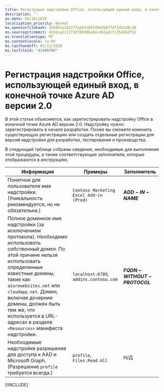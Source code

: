```yaml
---
title: Регистрация надстройки Office, использующей единый вход, в конечной точке Azure AD версии 2.0
description: ''
ms.date: 04/10/2019
localization_priority: Normal
ms.openlocfilehash: 3594b1e1b22f7a4341b5fd9a5b6774f3d21d8c26
ms.sourcegitcommit: d15bca2c12732f8599be2ec4b2adc7c254552f52
ms.translationtype: MT
ms.contentlocale: ru-RU
ms.lasthandoff: 02/12/2020
ms.locfileid: "41949700"
---
```

# <a name="register-an-office-add-in-that-uses-sso-with-the-azure-ad-v20-endpoint"></a>Регистрация надстройки Office, использующей единый вход, в конечной точке Azure AD версии 2.0

В этой статье объясняется, как зарегистрировать надстройку Office в конечной точке Azure AD версии 2.0. Надстройку нужно зарегистрировать в начале разработки. Позже вы сможете изменить существующую регистрацию или создать отдельные регистрации для версий надстройки для разработки, тестирования и производства.

В следующей таблице собраны сведения, необходимые для выполнения этой процедуры, а также соответствующие заполнители, которые отображаются в инструкциях.

|Информация  |Примеры  |Заполнитель  |
|---------|---------|---------|
|Понятное для пользователя имя надстройки. (Уникальность рекомендуется, но не обязательна.)|`Contoso Marketing Excel Add-in (Prod)`|**$ADD-IN-NAME$**|
|Полное доменное имя надстройки (за исключением протокола). *Необходимо использовать собственный домен.* По этой причине нельзя использовать определенные известные домены, такие как `azurewebsites.net` или `cloudapp.net`. Домен, включая дочерние домены, должен быть тем же, что используется в URL-адресах в разделе `<Resources>` манифеста надстройки.|`localhost:6789`, `addins.contoso.com`|**$FQDN-WITHOUT-PROTOCOL$**|
|Необходимые надстройке разрешения для доступа к AAD и Microsoft Graph. (Разрешение `profile` требуется всегда.)|`profile`, `Files.Read.All`|Н/Д|

[!INCLUDE[](../includes/register-sso-add-in-aad-v2-include.md)]
